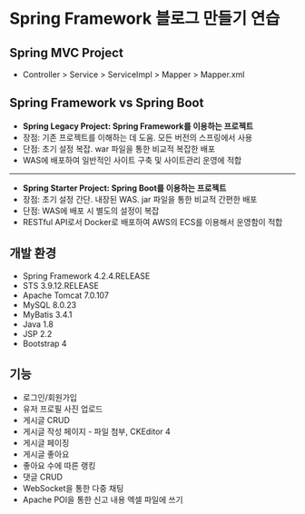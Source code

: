 # Spring Framework 블로그 만들기 연습
## Spring MVC Project
* Controller > Service > ServiceImpl > Mapper > Mapper.xml

## Spring Framework vs Spring Boot
* **Spring Legacy Project: Spring Framework를 이용하는 프로젝트**
* 장점: 기존 프로젝트를 이해하는 데 도움. 모든 버전의 스프링에서 사용
* 단점: 초기 설정 복잡. war 파일을 통한 비교적 복잡한 배포
* WAS에 배포하여 일반적인 사이트 구축 및 사이트관리 운영에 적합
***
* **Spring Starter Project: Spring Boot를 이용하는 프로젝트**
* 장점: 초기 설정 간단. 내장된 WAS. jar 파일을 통한 비교적 간편한 배포
* 단점: WAS에 배포 시 별도의 설정이 복잡
* RESTful API로서 Docker로 배포하여 AWS의 ECS를 이용해서 운영함이 적합

## 개발 환경
* Spring Framework 4.2.4.RELEASE
* STS 3.9.12.RELEASE
* Apache Tomcat 7.0.107
* MySQL 8.0.23
* MyBatis 3.4.1
* Java 1.8
* JSP 2.2
* Bootstrap 4

## 기능
* 로그인/회원가입
* 유저 프로필 사진 업로드
* 게시글 CRUD
* 게시글 작성 페이지 - 파일 첨부, CKEditor 4
* 게시글 페이징
* 게시글 좋아요
* 좋아요 수에 따른 랭킹
* 댓글 CRUD
* WebSocket을 통한 다중 채팅
* Apache POI을 통한 신고 내용 엑셀 파일에 쓰기
